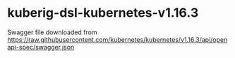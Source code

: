 # kuberig-dsl-kubernetes-v1.16.3

Swagger file downloaded from https://raw.githubusercontent.com/kubernetes/kubernetes/v1.16.3/api/openapi-spec/swagger.json
